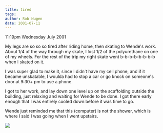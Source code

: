 ```yaml
---
title: tired
tags: 
author: Rob Nugen
date: 2001-07-11
---
```


<p class=date>11:19pm Wednesday July 2001</p>

<p>My legs are so so so tired after riding home, then
skating to Wende's work.  About 1/4 of the way through
my skate, I lost 1/2 of the polyurethane on one of my
wheels.  For the rest of the trip my right skate went
b-b-b-b-b-b-b-b when I skated on it.</p>

<p>I was super glad to make it, since I didn't have my
cell phone, and if it became unskatable, I woulda had
to stop a car or go knock on someone's door at 9:30+
pm to use a phone.</p>

<p>I got to her work, and lay down one level up on the
scaffolding outside the building, just relaxing and
waiting for Wende to be done.  I got there early
enough that I was entirely cooled down before it was
time to go.</p>

<p>Wende just reminded me that this (computer) is not
the shower, which is where I said I was going when I
went upstairs.</p>

<p><img src="/images/rob/wL-ROB.gif"/></p>
